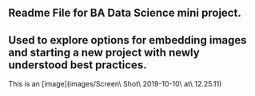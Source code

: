 ## Readme File for BA Data Science mini project. 
## Used to explore options for embedding images and starting a new project with newly understood best practices. 

This is an [image](images/Screen\ Shot\ 2019-10-10\ at\ 12.25.11)

